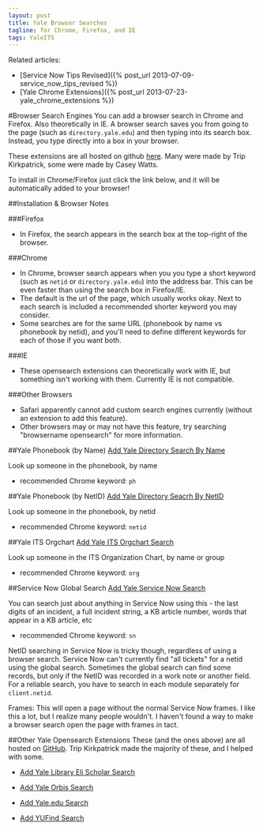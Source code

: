 ```yaml
---
layout: post
title: Yale Browser Searches
tagline: for Chrome, Firefox, and IE
tags: YaleITS
---
```

Related articles:

- [Service Now Tips Revised]({% post_url 2013-07-09-service_now_tips_revised %})
- [Yale Chrome Extensions]({% post_url 2013-07-23-yale_chrome_extensions %})


#Browser Search Engines
You can add a browser search in Chrome and Firefox. Also theoretically in IE. A browser search saves you from going to the page (such as `directory.yale.edu`) and then typing into its search box. Instead, you type directly into a box in your browser.

These extensions are all hosted on github [here](http://github.com/triplingual/yale-opensearch-extensions). Many were made by Trip
Kirkpatrick, some were made by Casey Watts.

To install in Chrome/Firefox just click the link below, and it will be automatically added to your browser!

##Installation & Browser Notes

###Firefox
- In Firefox, the search appears in the search box at the top-right of the browser.

###Chrome
- In Chrome, browser search appears when you you type a short keyword (such as `netid` or `directory.yale.edu`) into the address bar. This can be even faster than using the search box in Firefox/IE.
- The default is the url of the page, which usually works okay. Next to each search is included a recommended shorter keyword you may consider.
- Some searches are for the same URL (phonebook by name vs phonebook by netid), and you'll need to define different keywords for each of those if you want both.

###IE
- These opensearch extensions can theoretically work with IE, but
  something isn't working with them. Currently IE is not compatible.

###Other Browsers
- Safari apparently cannot add custom search engines currently (without an extension to add this feature).
- Other browsers may or may not have this feature, try searching "browsername opensearch" for more information.




##Yale Phonebook (by Name)
<a onclick="window.external.AddSearchProvider('https://raw.github.com/triplingual/yale-opensearch-extensions/master/yale-directory-name.xml');" href="#">Add Yale Directory Search By Name</a>

Look up someone in the phonebook, by name

- recommended Chrome keyword: `ph`



##Yale Phonebook (by NetID)
<a onclick="window.external.AddSearchProvider('https://raw.github.com/triplingual/yale-opensearch-extensions/master/yale-directory.xml');" href="#">Add Yale Directory Seacrh By NetID</a>

Look up someone in the phonebook, by netid

- recommended Chrome keyword: `netid`


##Yale ITS Orgchart
<a onclick="window.external.AddSearchProvider('https://raw.github.com/triplingual/yale-opensearch-extensions/master/yale-its-orgchart.xml');" href="#">Add Yale ITS Orgchart Search</a>

Look up someone in the ITS Organization Chart, by name or group

- recommended Chrome keyword: `org`


##Service Now Global Search
<a onclick="window.external.AddSearchProvider('https://raw.github.com/triplingual/yale-opensearch-extensions/master/yale-service-now-global.xml');" href="#">Add Yale Service Now Search</a>

You can search just about anything in Service Now using this - the last digits of an incident, a full incident string, a KB article number, words that appear in a KB article, etc


- recommended Chrome keyword: `sn`

NetID searching in Service Now is tricky though, regardless of using a browser search. Service Now can't currently find "all tickets" for a netid using the global search. Sometimes the global search can find some records, but only if the NetID was recorded in a work note or another field. For a reliable search, you have to search in each module separately for `client.netid`.

Frames: This will open a page without the normal Service Now frames. I like this a lot, but I realize many people wouldn't. I haven't found a way to make a browser search open the page with frames in tact.

##Other Yale Opensearch Extensions
These (and the ones above) are all hosted on [GitHub](github.com/triplingual/yale-opensearch-extensions). Trip Kirkpatrick made the majority of these, and I helped with some. 

- <a onclick="window.external.AddSearchProvider('https://raw.github.com/triplingual/yale-opensearch-extensions/master/yale-library-eli-scholar.xml');" href="#">Add Yale Library Eli Scholar Search</a>

- <a onclick="window.external.AddSearchProvider('https://raw.github.com/triplingual/yale-opensearch-extensions/master/yale-university-new-orbis.xml');" href="#">Add Yale Orbis Search</a>

- <a onclick="window.external.AddSearchProvider('https://raw.github.com/triplingual/yale-opensearch-extensions/master/yale.xml');" href="#">Add Yale.edu Search</a>

- <a onclick="window.external.AddSearchProvider('https://raw.github.com/triplingual/yale-opensearch-extensions/master/yufind.xml');" href="#">Add YUFind Search</a> 



